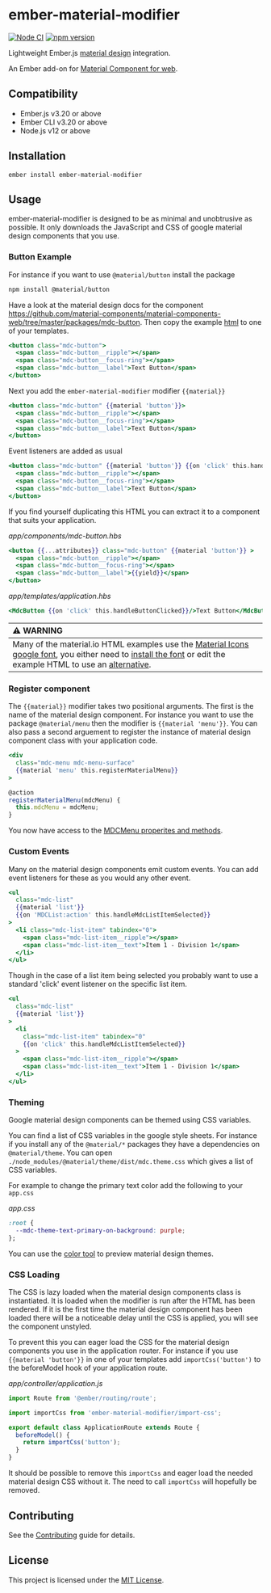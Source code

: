 # ember-material-modifier

[![Node CI](https://github.com/mrloop/ember-material-modifier/actions/workflows/ci.yml/badge.svg)](https://github.com/mrloop/ember-material-modifier/actions/workflows/ci.yml)
[![npm version](https://img.shields.io/npm/v/ember-material-modifier.svg)](https://www.npmjs.com/package/ember-material-modifier)

Lightweight Ember.js <a href="https://material.io/components?platform=web" target="_blank" rel="noopener noreferrer">material design</a> integration.

An Ember add-on for [Material Component for web](https://github.com/material-components/material-components-web/).

## Compatibility

* Ember.js v3.20 or above
* Ember CLI v3.20 or above
* Node.js v12 or above


## Installation

```
ember install ember-material-modifier
```


## Usage

ember-material-modifier is designed to be as minimal and unobtrusive as possible. It only downloads the JavaScript and CSS of google material design components that you use.

### Button Example

For instance if you want to use `@material/button` install the package

```sh
npm install @material/button
```

Have a look at the material design docs for the component  https://github.com/material-components/material-components-web/tree/master/packages/mdc-button. Then copy the example <a href="https://github.com/material-components/material-components-web/tree/master/packages/mdc-button#text-button-example" target="_blank" rel="noopener noreferrer">html</a> to one of your templates.

```hbs
<button class="mdc-button">
  <span class="mdc-button__ripple"></span>
  <span class="mdc-button__focus-ring"></span>
  <span class="mdc-button__label">Text Button</span>
</button>
```

Next you add the `ember-material-modifier` modifier `{{material}}`

```hbs
<button class="mdc-button" {{material 'button'}}>
  <span class="mdc-button__ripple"></span>
  <span class="mdc-button__focus-ring"></span>
  <span class="mdc-button__label">Text Button</span>
</button>
```

Event listeners are added as usual

```hbs
<button class="mdc-button" {{material 'button'}} {{on 'click' this.handleButtonClicked}}>
  <span class="mdc-button__ripple"></span>
  <span class="mdc-button__focus-ring"></span>
  <span class="mdc-button__label">Text Button</span>
</button>
```

If you find yourself duplicating this HTML you can extract it to a component that suits your application.

_app/components/mdc-button.hbs_
```hbs
<button {{...attributes}} class="mdc-button" {{material 'button'}} >
  <span class="mdc-button__ripple"></span>
  <span class="mdc-button__focus-ring"></span>
  <span class="mdc-button__label">{{yield}}</span>
</button>
```

_app/templates/application.hbs_
```hbs
<MdcButton {{on 'click' this.handleButtonClicked}}/>Text Button</MdcButton>
```

| :warning: WARNING          |
|:---------------------------|
| Many of the material.io HTML examples use the [Material Icons google font](https://fonts.google.com/icons?selected=Material+Icons), you either need to [install the font](https://developers.google.com/fonts/docs/material_icons#setup_method_1_using_via_google_fonts) or edit the example HTML to use an [alternative](https://github.com/ivanvotti/ember-svg-jar). |


### Register component

The `{{material}}` modifier takes two positional arguments. The first is the name of the material design component. For instance you want to use the package `@material/menu` then the modifier is `{{material 'menu'}}`. You can also pass a second arguement to register the instance of material design component class with your application code.


```hbs
<div
  class="mdc-menu mdc-menu-surface"
  {{material 'menu' this.registerMaterialMenu}}
>
```

```js
@action
registerMaterialMenu(mdcMenu) {
  this.mdcMenu = mdcMenu;
}
```

You now have access to the <a href="https://material.io/components/menus/web#span-class-inline-code-mdcmenu-span-properties-and-methods" target="_blank" rel="noopener noreferrer">MDCMenu properites and methods</a>.

### Custom Events

Many on the material design components emit custom events. You can add event listeners for these as you would any other event.

```hbs
<ul
  class="mdc-list"
  {{material 'list'}}
  {{on 'MDCList:action' this.handleMdcListItemSelected}}
>
  <li class="mdc-list-item" tabindex="0">
    <span class="mdc-list-item__ripple"></span>
    <span class="mdc-list-item__text">Item 1 - Division 1</span>
  </li>
</ul>
```

Though in the case of a list item being selected you probably want to use a standard 'click' event listener on the specific list item.

```hbs
<ul
  class="mdc-list"
  {{material 'list'}}
>
  <li
    class="mdc-list-item" tabindex="0"
    {{on 'click' this.handleMdcListItemSelected}}
  >
    <span class="mdc-list-item__ripple"></span>
    <span class="mdc-list-item__text">Item 1 - Division 1</span>
  </li>
</ul>
```

### Theming

Google material design components can be themed using CSS variables.

You can find a list of CSS variables in the google style sheets. For instance if you install any of the `@material/*` packages they have a dependencies on `@material/theme`. You can open `./node_modules/@material/theme/dist/mdc.theme.css` which gives a list of CSS variables.

For example to change the primary text color add the following to your `app.css`

_app.css_
```css
:root {
  --mdc-theme-text-primary-on-background: purple;
};
```

You can use the <a href="https://material.io/resources/color" target="_blank" rel="noopener noreferrer">color tool</a> to preview material design themes.


### CSS Loading

The CSS is lazy loaded when the material design components class is instantiated. It is loaded when the modifier is run after the HTML has been rendered. If it is the first time the material design component has been loaded there will be a noticeable delay until the CSS is applied, you will see the component unstyled.

To prevent this you can eager load the CSS for the material design components you use in the application router. For instance if you use `{{material 'button'}}` in one of your templates add `importCss('button')` to the beforeModel hook of your application route.

_app/controller/application.js_
```js
import Route from '@ember/routing/route';

import importCss from 'ember-material-modifier/import-css';

export default class ApplicationRoute extends Route {
  beforeModel() {
    return importCss('button');
  }
}
```

It should be possible to remove this `importCss` and eager load the needed material design CSS without it. The need to call `importCss` will hopefully be removed.


## Contributing

See the [Contributing](CONTRIBUTING.md) guide for details.


## License

This project is licensed under the [MIT License](LICENSE.md).

